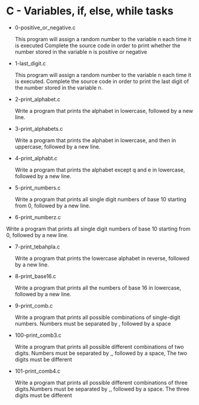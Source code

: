 # C - Variables, if, else, while tasks

- 0-positive_or_negative.c

	This program will assign a random number to the variable n each time it is executed Complete the source code in order to print whether the number stored in the variable n is positive or negative

- 1-last_digit.c

	This program will assign a random number to the variable n each time it is executed. Complete the source code in order to print the last digit of the number stored in the variable n.

- 2-print_alphabet.c

	Write a program that prints the alphabet in lowercase, followed by a new line.

- 3-print_alphabets.c
	
	Write a program that prints the alphabet in lowercase, and then in uppercase, followed by a new line. 

- 4-print_alphabt.c

	Write a program that prints the alphabet except q and e in lowercase, followed by a new line.


- 5-print_numbers.c

	Write a program that prints all single digit numbers of base 10 starting from 0, followed by a new line.


- 6-print_numberz.c

Write a program that prints all single digit numbers of base 10 starting from 0, followed by a new line.


- 7-print_tebahpla.c

	Write a program that prints the lowercase alphabet in reverse, followed by a new line.


- 8-print_base16.c

	Write a program that prints all the numbers of base 16 in lowercase, followed by a new line.


- 9-print_comb.c

	 Write a program that prints all possible combinations of single-digit numbers. Numbers must be separated by , followed by a space


- 100-print_comb3.c

	Write a program that prints all possible different combinations of two digits. Numbers must be separated by ,, followed by a space, The two digits must be different


- 101-print_comb4.c

	Write a program that prints all possible different combinations of three digits.Numbers must be separated by ,, followed by a space. The three digits must be different
